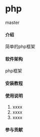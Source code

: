 # php
master
#### 介绍
简单的php框架

#### 软件架构
php框架


#### 安装教程



#### 使用说明

1. xxxx
2. xxxx
3. xxxx

#### 参与贡献





